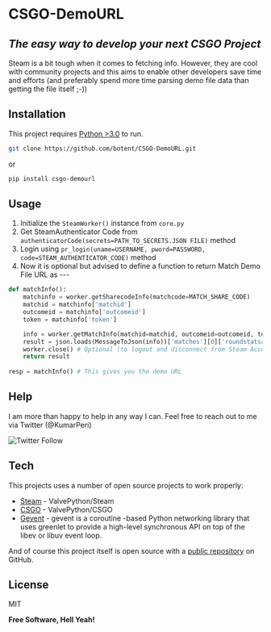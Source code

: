 # CSGO-DemoURL
## _The easy way to develop your next CSGO Project_

Steam is a bit tough when it comes to fetching info. However, they are cool with community projects and this aims to enable other developers save time and efforts (and preferably spend more time parsing demo file data than getting the file itself ;-))

## Installation

This project requires [Python >3.0](https://python.org/) to run.

```sh
git clone https://github.com/botent/CSGO-DemoURL.git
```
or
```sh
pip install csgo-demourl
```

## Usage

1. Initialize the ```SteamWorker()```  instance from ```core.py```
2. Get SteamAuthenticator Code from ```authenticatorCode(secrets=PATH_TO_SECRETS.JSON FILE)``` method
3. Login using ```pr_login(uname=USERNAME, pword=PASSWORD, code=STEAM_AUTHENTICATOR_CODE)``` method
4. Now it is optional but advised to define a function to return Match Demo File URL as ---
```python
def matchInfo():
    matchinfo = worker.getSharecodeInfo(matchcode=MATCH_SHARE_CODE)
    matchid = matchinfo['matchid']
    outcomeid = matchinfo['outcomeid']
    token = matchinfo['token']

    info = worker.getMatchInfo(matchid=matchid, outcomeid=outcomeid, token=token)
    result = json.loads(MessageToJson(info))['matches'][0]['roundstatsall'][23]['map']
    worker.close() # Optional (to logout and disconnect from Steam Account)
    return result
    
resp = matchInfo() # This gives you the demo URL
```


## Help

I am more than happy to help in any way I can. Feel free to reach out to me via Twitter (@KumarPeri)

![Twitter Follow](https://img.shields.io/twitter/follow/KumarPeri?color=blue&logo=twitter&style=for-the-badge)

## Tech

This projects uses a number of open source projects to work properly:

- [Steam](https://github.com/ValvePython/steam) - ValvePython/Steam
- [CSGO](https://github.com/ValvePython/csgo) - ValvePython/CSGO
- [Gevent](https://github.com/gevent/gevent) - gevent is a coroutine -based Python networking library that uses greenlet to provide a high-level synchronous API on top of the libev or libuv event loop.


And of course this project itself is open source with a [public repository](https://github.com/botent/CSGO-DemoURL) on GitHub.


## License

MIT

**Free Software, Hell Yeah!**


